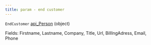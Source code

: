 ```yaml
---
title: param - end customer
---
```


`EndCustomer` [api\_Person](../../api-reference/soap-api-v1/soap-object-dictionary-wip.md#api_person) (object)

Fields: Firstname, Lastname, Company, Title, Url, BillIngAdress, Email, Phone
